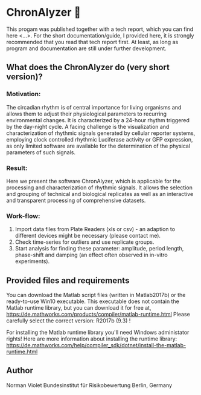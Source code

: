 # ChronAlyzer 👋

This progam was published together with a tech report, which you can find here <...>. For the short documentation/guide, I provided here, it is strongly recommended that you read that tech report first. At least, as long as program and documentation are still under further development.

## What does the ChronAlyzer do (very short version)?

### Motivation:
The circadian rhythm is of central importance for living organisms and allows them to adjust their physiological parameters to recurring environmental changes. It is characterized by a 24-hour rhythm triggered by the day-night cycle. A facing challenge is the visualization and characterization of rhythmic signals generated by cellular reporter systems, employing clock controlled rhythmic Luciferase activity or GFP expression, as only limited software are available for the determination of the physical parameters of such signals. 

### Result:
Here we present the software ChronAlyzer, which is applicable for the processing and characterization of rhythmic signals. It allows the selection and grouping of technical and biological replicates as well as an interactive and transparent processing of comprehensive datasets. 

### Work-flow:
1. Import data files from Plate Readers (xls or csv) - an adaption to different devices might be necessary (please contact me). 
2. Check time-series for outliers and use replicate groups. 
3. Start analysis for finding these parameter: amplitude, period length, phase-shift and damping (an effect often observed in in-vitro experiments). 

## Provided files and requirements

You can download the Matlab script files (written in Matlab2017b) or the ready-to-use Win10 executable. This executable does not contain the Matlab runtime library, but you can download it for free at, https://de.mathworks.com/products/compiler/matlab-runtime.html Please carefully select the correct version: R2017b (9.3) !

For installing the Matlab runtime library you'll need Windows administator rights! Here are more information about installing the runtime library: https://de.mathworks.com/help/compiler_sdk/dotnet/install-the-matlab-runtime.html

## Author
Norman Violet
Bundesinstitut für Risikobewertung
Berlin, Germany
